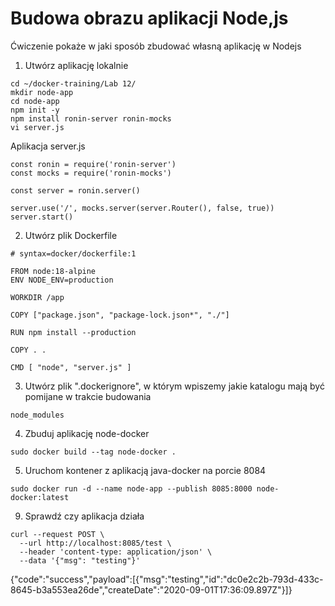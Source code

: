# Budowa obrazu aplikacji Node,js
Ćwiczenie pokaże w jaki sposób zbudować własną aplikację w Nodejs

1. Utwórz aplikację lokalnie
```
cd ~/docker-training/Lab 12/
mkdir node-app
cd node-app
npm init -y
npm install ronin-server ronin-mocks
vi server.js
```
Aplikacja server.js
```
const ronin = require('ronin-server')
const mocks = require('ronin-mocks')

const server = ronin.server()

server.use('/', mocks.server(server.Router(), false, true))
server.start()
```

2. Utwórz plik Dockerfile
```
# syntax=docker/dockerfile:1

FROM node:18-alpine
ENV NODE_ENV=production

WORKDIR /app

COPY ["package.json", "package-lock.json*", "./"]

RUN npm install --production

COPY . .

CMD [ "node", "server.js" ]
```

3. Utwórz plik ".dockerignore", w którym wpiszemy jakie katalogu mają być pomijane w trakcie budowania
```
node_modules
```

4. Zbuduj aplikację node-docker
```
sudo docker build --tag node-docker .
```

5. Uruchom kontener z aplikacją java-docker na porcie 8084
```
sudo docker run -d --name node-app --publish 8085:8000 node-docker:latest
```

9. Sprawdź czy aplikacja działa
```
curl --request POST \
  --url http://localhost:8085/test \
  --header 'content-type: application/json' \
  --data '{"msg": "testing"}'
```
{"code":"success","payload":[{"msg":"testing","id":"dc0e2c2b-793d-433c-8645-b3a553ea26de","createDate":"2020-09-01T17:36:09.897Z"}]}
